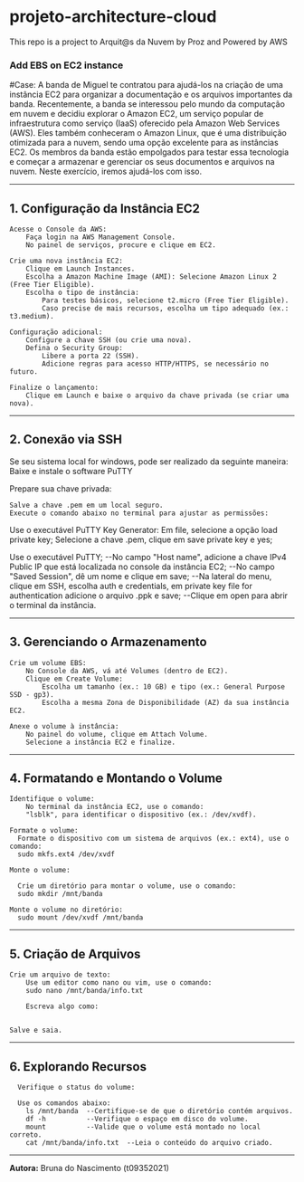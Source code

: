 # projeto-architecture-cloud
This repo is a project to Arquit@s da Nuvem by Proz and Powered by AWS

### Add EBS on EC2 instance
#Case: A banda de Miguel te contratou para ajudá-los na criação de uma instância EC2 para organizar a documentação e 
os arquivos importantes da banda. Recentemente, a banda se interessou pelo mundo da computação em nuvem e decidiu explorar 
o Amazon EC2, um serviço popular de infraestrutura como serviço (IaaS) oferecido pela Amazon Web Services (AWS). 
Eles também conheceram o Amazon Linux, que é uma distribuição otimizada para a nuvem, sendo uma opção excelente 
para as instâncias EC2. Os membros da banda estão empolgados para testar essa tecnologia e começar a armazenar e 
gerenciar os seus documentos e arquivos na nuvem. Neste exercício, iremos ajudá-los com isso.

---

## 1. Configuração da Instância EC2

    Acesse o Console da AWS:
        Faça login na AWS Management Console.
        No painel de serviços, procure e clique em EC2.

    Crie uma nova instância EC2:
        Clique em Launch Instances.
        Escolha a Amazon Machine Image (AMI): Selecione Amazon Linux 2 (Free Tier Eligible).
        Escolha o tipo de instância:
            Para testes básicos, selecione t2.micro (Free Tier Eligible).
            Caso precise de mais recursos, escolha um tipo adequado (ex.: t3.medium).

    Configuração adicional:
        Configure a chave SSH (ou crie uma nova).
        Defina o Security Group:
            Libere a porta 22 (SSH).
            Adicione regras para acesso HTTP/HTTPS, se necessário no futuro.

    Finalize o lançamento:
        Clique em Launch e baixe o arquivo da chave privada (se criar uma nova).

---

## 2. Conexão via SSH

  Se seu sistema local for windows, pode ser realizado da seguinte maneira:
    Baixe e instale o software PuTTY

  Prepare sua chave privada:

    Salve a chave .pem em um local seguro.
    Execute o comando abaixo no terminal para ajustar as permissões:

  Use o executável PuTTY Key Generator:
    Em file, selecione a opção load private key;
    Selecione a chave .pem, clique em save private key e yes;

  Use o executável PuTTY;
    --No campo "Host name", adicione a chave IPv4 Public IP que está localizada no console da instância EC2;
    --No campo "Saved Session", dê um nome e clique em save;
    --Na lateral do menu, clique em SSH, escolha auth e credentials, em private key file for authentication adicione o arquivo .ppk
     e save;
    --Clique em open para abrir o terminal da instância.     
  
  
---

## 3. Gerenciando o Armazenamento

    Crie um volume EBS:
        No Console da AWS, vá até Volumes (dentro de EC2).
        Clique em Create Volume:
            Escolha um tamanho (ex.: 10 GB) e tipo (ex.: General Purpose SSD - gp3).
            Escolha a mesma Zona de Disponibilidade (AZ) da sua instância EC2.

    Anexe o volume à instância:
        No painel do volume, clique em Attach Volume.
        Selecione a instância EC2 e finalize.

---

## 4. Formatando e Montando o Volume

    Identifique o volume:
        No terminal da instância EC2, use o comando:
        "lsblk", para identificar o dispositivo (ex.: /dev/xvdf).

    Formate o volume:
      Formate o dispositivo com um sistema de arquivos (ex.: ext4), use o comando:
      sudo mkfs.ext4 /dev/xvdf

    Monte o volume:

      Crie um diretório para montar o volume, use o comando:
      sudo mkdir /mnt/banda

    Monte o volume no diretório:
      sudo mount /dev/xvdf /mnt/banda

---

## 5. Criação de Arquivos

    Crie um arquivo de texto:
        Use um editor como nano ou vim, use o comando:
        sudo nano /mnt/banda/info.txt

        Escreva algo como:
    

    Salve e saia.
---

## 6. Explorando Recursos

      Verifique o status do volume:
          
      Use os comandos abaixo:
        ls /mnt/banda  --Certifique-se de que o diretório contém arquivos.
        df -h          --Verifique o espaço em disco do volume.
        mount          --Valide que o volume está montado no local correto.
        cat /mnt/banda/info.txt  --Leia o conteúdo do arquivo criado.
---
**Autora:** Bruna do Nascimento (t09352021)

